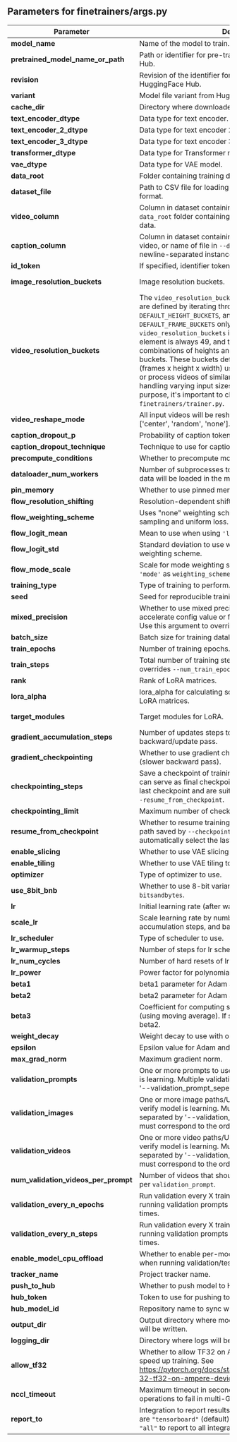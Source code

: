 ## Parameters for finetrainers/args.py

| Parameter | Description | Type | Default Value |
|---|---|---|---|
| **model_name** | Name of the model to train. | str |  |
| **pretrained_model_name_or_path** | Path or identifier for pre-trained model from HuggingFace Hub. | str | None |
| **revision** | Revision of the identifier for pre-trained model from HuggingFace Hub. | Optional[str] | None |
| **variant** | Model file variant from HuggingFace Hub (e.g., 'fp16'). | Optional[str] | None |
| **cache_dir** | Directory where downloaded models and datasets are stored. | Optional[str] | None |
| **text_encoder_dtype** | Data type for text encoder. | torch.dtype | torch.bfloat16 |
| **text_encoder_2_dtype** | Data type for text encoder 2. | torch.dtype | torch.bfloat16 |
| **text_encoder_3_dtype** | Data type for text encoder 3. | torch.dtype | torch.bfloat16 |
| **transformer_dtype** | Data type for Transformer model. | torch.dtype | torch.bfloat16 |
| **vae_dtype** | Data type for VAE model. | torch.dtype | torch.bfloat16 |
| **data_root** | Folder containing training data. | str | None |
| **dataset_file** | Path to CSV file for loading prompts/video paths in this format. | Optional[str] | None |
| **video_column** | Column in dataset containing videos, or name of file in `--data_root` folder containing newline-separated paths to video data. | str | None |
| **caption_column** | Column in dataset containing instance prompts for each video, or name of file in `--data_root` folder containing newline-separated instance prompts. | str | None |
| **id_token** | If specified, identifier token to be prepended to each prompt. | Optional[str] | None |
| **image_resolution_buckets** | Image resolution buckets. | List[Tuple[int, int]] | None |
| **video_resolution_buckets** | The `video_resolution_buckets` in `finetrainers/constants.py` are defined by iterating through `DEFAULT_FRAME_BUCKETS`, `DEFAULT_HEIGHT_BUCKETS`, and `DEFAULT_WIDTH_BUCKETS`. Since `DEFAULT_FRAME_BUCKETS` only contains `[49]`, the resulting `video_resolution_buckets` is a list of tuples where the first element is always 49, and the other elements are combinations of heights and widths from the other two buckets. These buckets define possible video resolutions (frames x height x width) used during training, likely to group or process videos of similar resolutions for efficiency or handling varying input sizes. To fully understand their purpose, it's important to check their usage in `finetrainers/trainer.py`. | List[Tuple[int, int, int]] | None |
| **video_reshape_mode** | All input videos will be reshaped to this mode. Choose from ['center', 'random', 'none']. | Optional[str] | None |
| **caption_dropout_p** | Probability of caption token dropout. | float | 0.00 |
| **caption_dropout_technique** | Technique to use for caption dropout. | str | "empty" |
| **precompute_conditions** | Whether to precompute model conditions. | bool | False |
| **dataloader_num_workers** | Number of subprocesses to use for data loading. 0 means data will be loaded in the main process. | int | 0 |
| **pin_memory** | Whether to use pinned memory setting in Pytorch dataloader. | bool | False |
| **flow_resolution_shifting** | Resolution-dependent shift in timestep schedule. | bool | False |
| **flow_weighting_scheme** | Uses "none" weighting scheme by default for uniform sampling and uniform loss. | str | "none" |
| **flow_logit_mean** | Mean to use when using `'logit_normal'` weighting scheme. | float | 0.0 |
| **flow_logit_std** | Standard deviation to use when using `'logit_normal'` weighting scheme. | float | 1.0 |
| **flow_mode_scale** | Scale for mode weighting scheme. Only effective when using `'mode'` as `weighting_scheme`. | float | 1.29 |
| **training_type** | Type of training to perform. Choose from ['lora']. | str | None |
| **seed** | Seed for reproducible training. | int | 42 |
| **mixed_precision** | Whether to use mixed precision. Default is current system's accelerate config value or flag passed to `accelerate.launch`. Use this argument to override accelerate config. | str | None |
| **batch_size** | Batch size for training dataloader (per device). | int | 1 |
| **train_epochs** | Number of training epochs. | int | 1 |
| **train_steps** | Total number of training steps to perform. If specified, overrides `--num_train_epochs`. | Optional[int] | None |
| **rank** | Rank of LoRA matrices. | int | 128 |
| **lora_alpha** | lora_alpha for calculating scaling factor (lora_alpha / rank) of LoRA matrices. | float | 64 |
| **target_modules** | Target modules for LoRA. | List[str] | ["to_k", "to_q", "to_v", "to_out.0"] |
| **gradient_accumulation_steps** | Number of updates steps to accumulate before performing backward/update pass. | int | 1 |
| **gradient_checkpointing** | Whether to use gradient checkpointing to save memory (slower backward pass). | bool | False |
| **checkpointing_steps** | Save a checkpoint of training state every X updates. These can serve as final checkpoints if they perform better than the last checkpoint and are suitable for resuming training using `--resume_from_checkpoint`. | int | 500 |
| **checkpointing_limit** | Maximum number of checkpoints to keep. | Optional[int] | None |
| **resume_from_checkpoint** | Whether to resume training from previous checkpoint. Use path saved by `--checkpointing_steps`, or use `"latest"` to automatically select the last available checkpoint. | Optional[str] | None |
| **enable_slicing** | Whether to use VAE slicing to save memory. | bool | False |
| **enable_tiling** | Whether to use VAE tiling to save memory. | bool | False |
| **optimizer** | Type of optimizer to use. | str | "adamw" |
| **use_8bit_bnb** | Whether to use 8-bit variant of `--optimizer` using `bitsandbytes`. | bool | False |
| **lr** | Initial learning rate (after warmup period). | float | 1e-4 |
| **scale_lr** | Scale learning rate by number of GPUs, gradient accumulation steps, and batch size. | bool | False |
| **lr_scheduler** | Type of scheduler to use. | str | "cosine_with_restarts" |
| **lr_warmup_steps** | Number of steps for lr scheduler warmup. | int | 0 |
| **lr_num_cycles** | Number of hard resets of lr in cosine_with_restarts scheduler. | int | 1 |
| **lr_power** | Power factor for polynomial scheduler. | float | 1.0 |
| **beta1** | beta1 parameter for Adam and Prodigy optimizers. | float | 0.9 |
| **beta2** | beta2 parameter for Adam and Prodigy optimizers. | float | 0.95 |
| **beta3** | Coefficient for computing step size in Prodigy optimizer (using moving average). If set to None, uses square root of beta2. | Optional[float] | 0.999 |
| **weight_decay** | Weight decay to use with optimizer. | float | 0.0001 |
| **epsilon** | Epsilon value for Adam and Prodigy optimizers. | float | 1e-8 |
| **max_grad_norm** | Maximum gradient norm. | float | 1.0 |
| **validation_prompts** | One or more prompts to use during validation to verify model is learning. Multiple validation prompts must be separated by '--validation_prompt_seperator' string. | Optional[List[str]] | None |
| **validation_images** | One or more image paths/URLs to use during validation to verify model is learning. Multiple validation paths must be separated by '--validation_prompt_seperator' string. These must correspond to the order of validation prompts. | Optional[List[str]] | None |
| **validation_videos** | One or more video paths/URLs to use during validation to verify model is learning. Multiple validation paths must be separated by '--validation_prompt_seperator' string. These must correspond to the order of validation prompts. | Optional[List[str]] | None |
| **num_validation_videos_per_prompt** | Number of videos that should be generated during validation per `validation_prompt`. | int | 1 |
| **validation_every_n_epochs** | Run validation every X training epochs. Validation consists of running validation prompts `args.num_validation_videos` times. | Optional[int] | None |
| **validation_every_n_steps** | Run validation every X training steps. Validation consists of running validation prompts `args.num_validation_videos` times. | Optional[int] | None |
| **enable_model_cpu_offload** | Whether to enable per-model CPU offload to save memory when running validation/testing. | bool | False |
| **tracker_name** | Project tracker name. | str | "finetrainers" |
| **push_to_hub** | Whether to push model to Hub. | bool | False |
| **hub_token** | Token to use for pushing to Model Hub. | Optional[str] | None |
| **hub_model_id** | Repository name to sync with local `output_dir`. | Optional[str] | None |
| **output_dir** | Output directory where model predictions and checkpoints will be written. | str | "finetrainer-training" |
| **logging_dir** | Directory where logs will be saved. | Optional[str] | "logs" |
| **allow_tf32** | Whether to allow TF32 on Ampere GPUs. Can be used to speed up training. See https://pytorch.org/docs/stable/notes/cuda.html#tensorfloat-32-tf32-on-ampere-devices for more details. | bool | False |
| **nccl_timeout** | Maximum timeout in seconds for allgather or related operations to fail in multi-GPU/multi-node training setup. | int | 1800 |
| **report_to** | Integration to report results and logs to. Supported platforms are `"tensorboard"` (default), `"wandb"`, and `"comet_ml"`. Use `"all"` to report to all integrations. | str | "wandb" |
